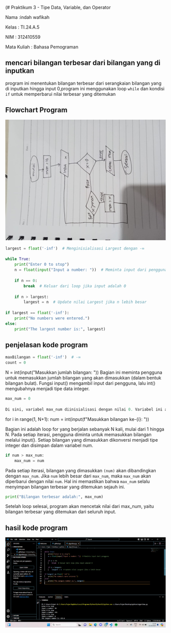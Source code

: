 (# Praktikum 3 - Tipe Data, Variable, dan Operator

Nama :indah wafikah

Kelas : TI.24.A.5

NIM : 312410559

Mata Kuliah : Bahasa Pemograman


## mencari bilangan terbesar dari bilangan yang di inputkan
program ini menentukan bilangan terbesar dari serangkaian bilangan yang di inputkan hingga input 0,program ini menggunakan loop `while` dan kondisi `if` untuk memperbarui nilai terbesar yang ditemukan

## Flowchart Program
![Foto](
https://github.com/Indahwakifa/Flow-chart/blob/d6c2934a6e72e2f1d269e0181d97fbaa42d76c06/IMG-20241022-WA0401.jpg) 
```python
largest = float('-inf')  # Menginisialisasi Largest dengan -∞

while True:
    print("Enter 0 to stop")
    n = float(input("Input a number: "))  # Meminta input dari pengguna

    if n == 0:
        break  # Keluar dari loop jika input adalah 0

    if n > largest:
        largest = n  # Update nilai Largest jika n lebih besar

if largest == float('-inf'):
    print("No numbers were entered.")
else:
    print("The largest number is:", largest)
```
## penjelasan kode program

```python
maxBilangan = float('-inf')  # -∞
count = 0
```

N = int(input("Masukkan jumlah bilangan: "))
Bagian ini meminta pengguna untuk memasukkan jumlah bilangan yang akan dimasukkan (dalam bentuk bilangan bulat). Fungsi input() mengambil input dari pengguna, lalu int() mengubahnya menjadi tipe data integer.

```python
max_num = 0

Di sini, variabel max_num diinisialisasi dengan nilai 0. Variabel ini akan digunakan untuk menyimpan bilangan terbesar yang ditemukan dalam proses loop
```
for i in range(1, N+1): num = int(input(f"Masukkan bilangan ke-{i}: "))

Bagian ini adalah loop for yang berjalan sebanyak N kali, mulai dari 1 hingga N. Pada setiap iterasi, pengguna diminta untuk memasukkan bilangan melalui input(). Setiap bilangan yang dimasukkan dikonversi menjadi tipe integer dan disimpan dalam variabel num.

```python
if num > max_num:
    max_num = num
```
Pada setiap iterasi, bilangan yang dimasukkan `(num)` akan dibandingkan dengan `max_num`. Jika `num` lebih besar dari `max_num`, maka `max_num` akan diperbarui dengan nilai `num`. Hal ini memastikan bahwa `max_num` selalu menyimpan bilangan terbesar yang ditemukan sejauh ini.

```python
print("Bilangan terbesar adalah:", max_num)
```
Setelah loop selesai, program akan mencetak nilai dari max_num, yaitu bilangan terbesar yang ditemukan dari seluruh input.

## hasil kode program

![foto](https://github.com/Indahwakifa/Flow-chart/blob/841e85e121070df48c53a34f9838035486966ed1/IMG-20241021-WA0122.jpg) 
